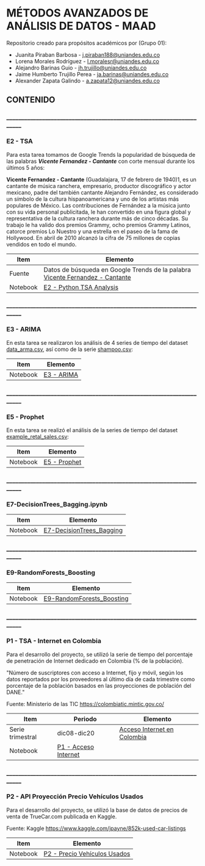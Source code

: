 # MÉTODOS AVANZADOS DE ANÁLISIS DE DATOS - MAAD
Repositorio creado para propósitos académicos por (Grupo 01):

- Juanita Piraban Barbosa - <j.piraban188@uniandes.edu.co>
- Lorena Morales Rodríguez - <l.moralesr@uniandes.edu.co>
- Alejandro Barinas Guio - <jh.trujillo@uniandes.edu.co>
- Jaime Humberto Trujillo Perea - <ja.barinas@uniandes.edu.co>
- Alexander Zapata Galindo - <a.zapata12@uniandes.edu.co>


## CONTENIDO

### _____________________________________________________________________

### E2 - TSA 

Para esta tarea tomamos de Google Trends la popularidad de búsqueda de las palabras ***Vicente Fernandez - Cantante*** con corte mensual durante los últimos 5 años:

**Vicente Fernandez - Cantante** (Guadalajara, 17 de febrero de 1940)1, es un cantante de música ranchera, empresario, productor discográfico y actor mexicano, padre del también cantante Alejandro Fernández, es considerado un símbolo de la cultura hispanoamericana y uno de los artistas más populares de México. Las contribuciones de Fernández a la música junto con su vida personal publicitada, le han convertido en una figura global y representativa de la cultura ranchera durante más de cinco décadas. Su trabajo le ha valido dos premios Grammy, ocho premios Grammy Latinos, catorce premios Lo Nuestro y una estrella en el paseo de la fama de Hollywood. En abril de 2010 alcanzó la cifra de 75 millones de copias vendidos en todo el mundo.

| Item | Elemento |
| --- | --- |
| Fuente    | Datos de búsqueda en Google Trends de la palabra  [Vicente Fernandez - Cantante](https://trends.google.es/trends/explore?date=today%205-y&geo=CO&q=%2Fm%2F067swc)|
| Notebook           | [E2 - Python TSA Analysis](https://github.com/jega1228/MAAD_Grupo_1/blob/master/E2%20-%20Python%20TSA%20Analysis.ipynb)|

### _____________________________________________________________________

### E3 - ARIMA

En esta tarea se realizaron los análisis de 4 series de tiempo del dataset [data_arma.csv](https://github.com/jega1228/MAAD_Grupo_1/blob/master/DataSet/data_arma.csv), así como de la serie [shampoo.csv](https://github.com/jega1228/MAAD_Grupo_1/blob/master/DataSet/shampoo.csv):

| Item | Elemento |
| --- | --- |
| Notebook  | [E3 - ARIMA](https://github.com/jega1228/MAAD_Grupo_1/blob/master/E3%20-%20ARIMA.ipynb)|

### _____________________________________________________________________

### E5 - Prophet 

En esta tarea se realizó el análisis de la series de tiempo del dataset [example_retal_sales.csv](https://github.com/jega1228/MAAD_Grupo_1/blob/master/DataSet/example_retail_sales.csv):

| Item | Elemento |
| --- | --- |
| Notebook  | [E5 - Prophet](https://github.com/jega1228/MAAD_Grupo_1/blob/master/E5%20-%20Prophet.ipynb)|

### _____________________________________________________________________

### E7-DecisionTrees_Bagging.ipynb 


| Item | Elemento |
| --- | --- |
| Notebook  | [E7-DecisionTrees_Bagging](https://github.com/jega1228/MAAD_Grupo_1/blob/master/E7-DecisionTrees_Bagging.ipynb)|

### _____________________________________________________________________

### E9-RandomForests_Boosting 

| Item | Elemento |
| --- | --- |
| Notebook  | [E9-RandomForests_Boosting](https://github.com/jega1228/MAAD_Grupo_1/blob/master/E9-RandomForests_Boosting.ipynb)|


### _____________________________________________________________________

### P1 - TSA - Internet en Colombia

Para el desarrollo del proyecto, se utilizó la serie de tiempo del porcentaje de penetración de Internet dedicado en Colombia (% de la población).

"Número de suscriptores con acceso a Internet, fijo y móvil, según los datos reportados por los proveedores al último día de cada trimestre como porcentaje de la población basados en las proyecciones de población del DANE."

Fuente: Ministerio de las TIC
https://colombiatic.mintic.gov.co/


| Item | Periodo | Elemento |
| --- | --- | --- |
| Serie trimestral | dic08-dic20 |[Acceso Internet en Colombia](https://github.com/jega1228/MAAD_Grupo_1/blob/master/DataSet/P1_Serie_Acceso_Internet_Trim.xlsx)|
| Notebook  | [P1 - Acceso Internet](https://github.com/jega1228/MAAD_Grupo_1/blob/master/P1%20-%20Acceso%20%20Internet%20Trim.ipynb)|


### _____________________________________________________________________

### P2 - API Proyección Precio Vehículos Usados

Para el desarrollo del proyecto, se utilizó la base de datos de precios de venta de TrueCar.com publicada en Kaggle. 

Fuente: Kaggle 
https://www.kaggle.com/jpayne/852k-used-car-listings

| Item  | Elemento |
| --- | --- |
| Notebook  | [P2 - Precio Vehículos Usados](https://github.com/jega1228/MAAD_Grupo_1/blob/master/P2%20-%20API%20Precio%20Vehiculos%20Usados.ipynb)|

